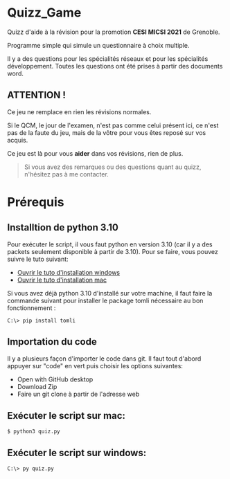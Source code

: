 # Quizz_Game

Quizz d'aide à la révision pour la promotion <b>CESI MICSI 2021</b> de Grenoble.

Programme simple qui simule un questionnaire à choix multiple. 

Il y a des questions pour les spécialités réseaux et pour les spécialités développement. Toutes les questions ont été prises à partir des documents word.

## ATTENTION !

Ce jeu ne remplace en rien les révisions normales. 

Si le QCM, le jour de l'examen, n'est pas comme celui présent ici, ce n'est pas de la faute du jeu, mais de la vôtre pour vous êtes reposé sur vos acquis.

Ce jeu est là pour vous **aider** dans vos révisions, rien de plus. 

>Si vous avez des remarques ou des questions quant au quizz, n'hésitez pas à me contacter.

# Prérequis
## Installtion de python 3.10
Pour exécuter le script, il vous faut python en version 3.10 (car il y a des packets seulement disponible à partir de 3.10). 
Pour se faire, vous pouvez suivre le tuto suivant:
* [Ouvrir le tuto d'installation windows](https://docs.python.org/fr/3/using/windows.html)
* [Ouvrir le tuto d'installation mac](https://installvirtual.com/how-to-install-python-3-10-on-mac-using-brew/)

Si vous avez déjà python 3.10 d'installé sur votre machine, il faut faire la commande suivant pour installer le package tomli nécessaire au bon fonctionnement :
<pre><code>C:\> pip install tomli</code></pre>

## Importation du code
Il y a plusieurs façon d'importer le code dans git. Il faut tout d'abord appuyer sur "code" en vert puis choisir les options suivantes: 
* Open with GitHub desktop
* Download Zip
* Faire un git clone à partir de l'adresse web

## Exécuter le script sur mac:
<pre><code>$ python3 quiz.py</code></pre>

## Exécuter le script sur windows:
<pre><code>C:\> py quiz.py</code></pre>
